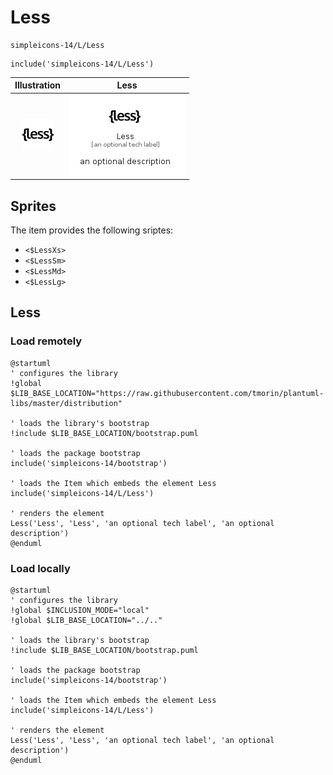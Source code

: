 # Less


```text
simpleicons-14/L/Less
```

```text
include('simpleicons-14/L/Less')
```



| Illustration | Less |
| :---: | :---: |
| ![illustration for Illustration](../../simpleicons-14/L/Less.png) | ![illustration for Less](../../simpleicons-14/L/Less.Local.png) |



## Sprites
The item provides the following sriptes:

- `<$LessXs>`
- `<$LessSm>`
- `<$LessMd>`
- `<$LessLg>`





## Less

### Load remotely
```plantuml
@startuml
' configures the library
!global $LIB_BASE_LOCATION="https://raw.githubusercontent.com/tmorin/plantuml-libs/master/distribution"

' loads the library's bootstrap
!include $LIB_BASE_LOCATION/bootstrap.puml

' loads the package bootstrap
include('simpleicons-14/bootstrap')

' loads the Item which embeds the element Less
include('simpleicons-14/L/Less')

' renders the element
Less('Less', 'Less', 'an optional tech label', 'an optional description')
@enduml
```

### Load locally
```plantuml
@startuml
' configures the library
!global $INCLUSION_MODE="local"
!global $LIB_BASE_LOCATION="../.."

' loads the library's bootstrap
!include $LIB_BASE_LOCATION/bootstrap.puml

' loads the package bootstrap
include('simpleicons-14/bootstrap')

' loads the Item which embeds the element Less
include('simpleicons-14/L/Less')

' renders the element
Less('Less', 'Less', 'an optional tech label', 'an optional description')
@enduml
```

